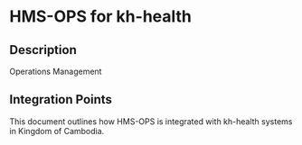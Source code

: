 # HMS-OPS for kh-health

## Description

Operations Management

## Integration Points

This document outlines how HMS-OPS is integrated with kh-health systems in Kingdom of Cambodia.

